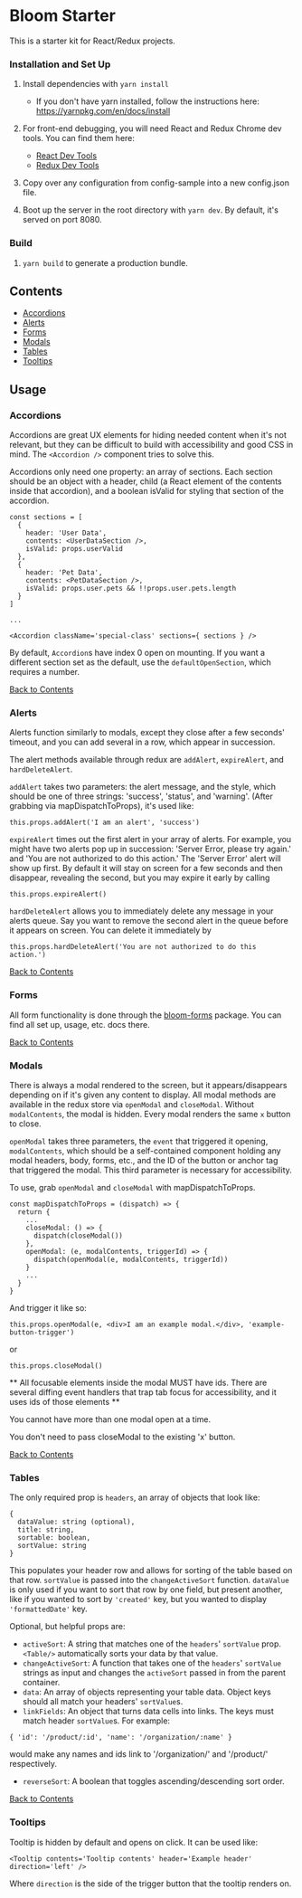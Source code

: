 # Bloom Starter

This is a starter kit for React/Redux projects.

### Installation and Set Up
1. Install dependencies with `yarn install`
    * If you don't have yarn installed, follow the instructions here: https://yarnpkg.com/en/docs/install


2. For front-end debugging, you will need React and Redux Chrome dev tools. You can find them here:
    * [React Dev Tools](https://chrome.google.com/webstore/detail/react-developer-tools/fmkadmapgofadopljbjfkapdkoienihi?hl=en)
    * [Redux Dev Tools](https://chrome.google.com/webstore/detail/redux-devtools/lmhkpmbekcpmknklioeibfkpmmfibljd?hl=en)

3. Copy over any configuration from config-sample into a new config.json file.

4. Boot up the server in the root directory with `yarn dev`. By default, it's served on port 8080.

### Build
1. `yarn build` to generate a production bundle.

## Contents
- [Accordions](https://github.com/vineyard-bloom/bloom-starter#accordions)
- [Alerts](https://github.com/vineyard-bloom/bloom-starter#alerts)
- [Forms](https://github.com/vineyard-bloom/bloom-starter#forms)
- [Modals](https://github.com/vineyard-bloom/bloom-starter#modals)
- [Tables](https://github.com/vineyard-bloom/bloom-starter#tables)
- [Tooltips](https://github.com/vineyard-bloom/bloom-starter#tooltips)


## Usage

### Accordions
Accordions are great UX elements for hiding needed content when it's not relevant, but they can be difficult to build with accessibility and good CSS in mind. The `<Accordion />` component tries to solve this.

Accordions only need one property: an array of sections. Each section should be an object with a header, child (a React element of the contents inside that accordion), and a boolean isValid for styling that section of the accordion.

```
const sections = [
  {
    header: 'User Data',
    contents: <UserDataSection />,
    isValid: props.userValid
  },
  {
    header: 'Pet Data',
    contents: <PetDataSection />,
    isValid: props.user.pets && !!props.user.pets.length
  }
]

...

<Accordion className='special-class' sections={ sections } />
```

By default, `Accordion`s have index 0 open on mounting. If you want a different section set as the default, use the `defaultOpenSection`, which requires a number.

[Back to Contents](https://github.com/vineyard-bloom/bloom-starter#contents)

### Alerts
Alerts function similarly to modals, except they close after a few seconds' timeout, and you can add several in a row, which appear in succession.

The alert methods available through redux are `addAlert`, `expireAlert`, and `hardDeleteAlert`.

`addAlert` takes two parameters: the alert message, and the style, which should be one of three strings: 'success', 'status', and 'warning'. (After grabbing via mapDispatchToProps), it's used like:
```
this.props.addAlert('I am an alert', 'success')
```

`expireAlert` times out the first alert in your array of alerts. For example, you might have two alerts pop up in succession: 'Server Error, please try again.' and 'You are not authorized to do this action.'
The 'Server Error' alert will show up first. By default it will stay on screen for a few seconds and then disappear, revealing the second, but you may expire it early by calling
```
this.props.expireAlert()
```

`hardDeleteAlert` allows you to immediately delete any message in your alerts queue. Say you want to remove the second alert in the queue before it appears on screen. You can delete it immediately by
```
this.props.hardDeleteAlert('You are not authorized to do this action.')
```

[Back to Contents](https://github.com/vineyard-bloom/bloom-starter#contents)

### Forms
All form functionality is done through the [bloom-forms](https://github.com/vineyard-bloom/bloom-forms) package.
You can find all set up, usage, etc. docs there.

[Back to Contents](https://github.com/vineyard-bloom/bloom-starter#contents)

### Modals
There is always a modal rendered to the screen, but it appears/disappears depending on if it's given any content to display. All modal methods are available in the redux store via `openModal` and `closeModal`.  Without `modalContents`, the modal is hidden. Every modal renders the same `x` button to close.

`openModal` takes three parameters, the `event` that triggered it opening, `modalContents`, which should be a self-contained component holding any modal headers, body, forms, etc., and the ID of the button or anchor tag that triggered the modal. This third parameter is necessary for accessibility.

To use, grab `openModal` and `closeModal` with mapDispatchToProps.
```
const mapDispatchToProps = (dispatch) => {
  return {
    ...
    closeModal: () => {
      dispatch(closeModal())
    },
    openModal: (e, modalContents, triggerId) => {
      dispatch(openModal(e, modalContents, triggerId))
    }
    ...
  }
}
```
And trigger it like so:
```
this.props.openModal(e, <div>I am an example modal.</div>, 'example-button-trigger')
```
or
```
this.props.closeModal()
```

** All focusable elements inside the modal MUST have ids. There are several diffing event handlers that trap tab focus for accessibility, and it uses ids of those elements **

You cannot have more than one modal open at a time.

You don't need to pass closeModal to the existing 'x' button.

[Back to Contents](https://github.com/vineyard-bloom/bloom-starter#contents)

### Tables
The only required prop is `headers`, an array of objects that look like:
```
{
  dataValue: string (optional),
  title: string,
  sortable: boolean,
  sortValue: string
}
```
This populates your header row and allows for sorting of the table based on that row. `sortValue` is passed into the `changeActiveSort` function. `dataValue` is only used if you want to sort that row by one field, but present another, like if you wanted to sort by `'created'` key, but you wanted to display `'formattedDate'` key.

Optional, but helpful props are:
- `activeSort`:
  A string that matches one of the `headers`' `sortValue` prop. `<Table/>` automatically sorts your data by that value.
- `changeActiveSort`:
  A function that takes one of the `headers`' `sortValue` strings as input and changes the `activeSort` passed in from the parent container.
- `data`:
  An array of objects representing your table data. Object keys should all match your headers' `sortValue`s.
- `linkFields`:
  An object that turns data cells into links. The keys must match header `sortValue`s. For example:
```
{ 'id': '/product/:id', 'name': '/organization/:name' }
```
  would make any names and ids link to '/organization/<NAME>' and '/product/<ID>' respectively.
- `reverseSort`:
  A boolean that toggles ascending/descending sort order.

[Back to Contents](https://github.com/vineyard-bloom/bloom-starter#contents)

### Tooltips
Tooltip is hidden by default and opens on click. It can be used like:
```
<Tooltip contents='Tooltip contents' header='Example header' direction='left' />
```
Where `direction` is the side of the trigger button that the tooltip renders on.
